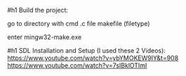 #h1 Build the project:

go to directory with cmd
  .c file
  makefile (filetype)

enter mingw32-make.exe

#h1 SDL Installation and Setup (I used these 2 Videos):
https://www.youtube.com/watch?v=ybYMOKEW9IY&t=908
https://www.youtube.com/watch?v=7sIBklOTImI
